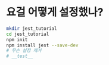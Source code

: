 # 요걸 어떻게 설정했나?

```sh
mkdir jest_tutorial
cd jest_tutorial
npm init
npm install jest --save-dev
# 무슨 설정 제거
# __test__
```
